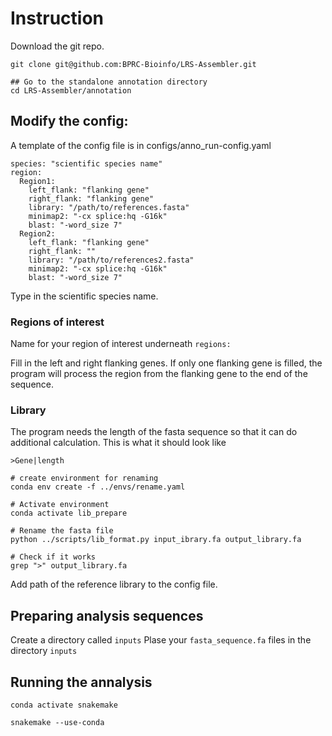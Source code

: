 # Instruction

Download the git repo.

```
git clone git@github.com:BPRC-Bioinfo/LRS-Assembler.git

## Go to the standalone annotation directory
cd LRS-Assembler/annotation

```

## Modify the config:

A template of the config file is in configs/anno_run-config.yaml

```
species: "scientific species name"
region:
  Region1:
    left_flank: "flanking gene"
    right_flank: "flanking gene"
    library: "/path/to/references.fasta" 
    minimap2: "-cx splice:hq -G16k"
    blast: "-word_size 7"
  Region2:
    left_flank: "flanking gene"
    right_flank: ""
    library: "/path/to/references2.fasta"
    minimap2: "-cx splice:hq -G16k"
    blast: "-word_size 7"
```

Type in the scientific species name.

### Regions of interest

Name for your region of interest underneath `regions:`


Fill in the left and right flanking genes.
If only one flanking gene is filled, the program will process the region from the flanking gene to the end of the sequence.

### Library

The program needs the length of the fasta sequence so that it can do additional calculation.
This is what it should look like

```
>Gene|length
```

```
# create environment for renaming
conda env create -f ../envs/rename.yaml

# Activate environment
conda activate lib_prepare

# Rename the fasta file
python ../scripts/lib_format.py input_ibrary.fa output_library.fa

# Check if it works
grep ">" output_library.fa
```

Add path of the reference library to the config file. 

## Preparing analysis sequences

Create a directory called `inputs`
Plase your `fasta_sequence.fa` files in the directory `inputs`

## Running the annalysis

```
conda activate snakemake

snakemake --use-conda 
```
